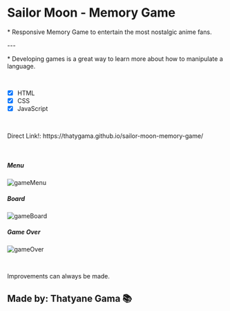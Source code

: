 <h1>Sailor Moon - Memory Game</h1>

<p>* Responsive Memory Game to entertain the most nostalgic anime fans.</p>
<p>---</p>
<p>* Developing games is a great way to learn more about how to manipulate a language.</p>
<br/>

- [x]  HTML <br/>
- [x] CSS <br/>
- [x]  JavaScript <br/>

<br/>
<p>Direct Link!: https://thatygama.github.io/sailor-moon-memory-game/ </p>
<br/>
<h5>Menu</h5>

![gameMenu](https://user-images.githubusercontent.com/90471309/136828890-773ff0f4-4f02-4f94-9f70-820206bca5e2.jpg)


<h5>Board</h5>

![gameBoard](https://user-images.githubusercontent.com/90471309/136828899-e14480ad-9289-4b6c-9645-7e70f9e90465.jpg)


<h5>Game Over</h5>

![gameOver](https://user-images.githubusercontent.com/90471309/136828880-c76fa369-ccfc-4547-a978-40088f7e80a7.jpg)

<br/>
<p>Improvements can always be made.</p>


<h2>Made by: Thatyane Gama &#128218</h2>
